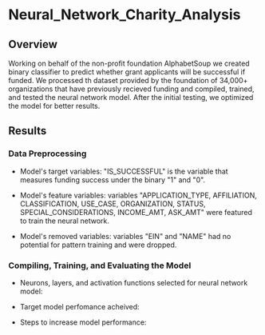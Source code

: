 # Neural_Network_Charity_Analysis

## Overview

Working on behalf of the non-profit foundation AlphabetSoup we created binary classifier to predict whether grant applicants will be successful if funded. We processed th dataset provided by the foundation of 34,000+ organizations that have previously recieved funding and compiled, trained, and tested the neural network model. After the initial testing, we optimized the model for better results.

## Results

### Data Preprocessing

- Model's target variables: "IS_SUCCESSFUL" is the variable that measures funding success under the binary "1" and "0".

- Model's feature variables: variables "APPLICATION_TYPE, AFFILIATION, CLASSIFICATION, USE_CASE, ORGANIZATION, STATUS, SPECIAL_CONSIDERATIONS, INCOME_AMT, ASK_AMT" were featured to train the neural network.

- Model's removed variables: variables "EIN" and "NAME" had no potential for pattern training and were dropped.

### Compiling, Training, and Evaluating the Model

- Neurons, layers, and activation functions selected for neural network model:

- Target model perfomance acheived:

- Steps to increase model performance:




